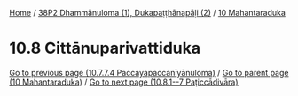 
[Home](/) / [38P2 Dhammānuloma (1), Dukapaṭṭhānapāḷi (2)](../../38P2.md) / [10 Mahantaraduka](../10.md)

# 10.8 Cittānuparivattiduka


[Go to previous page (10.7.7.4 Paccayapaccanīyānuloma)](10.7/10.7.7/10.7.7.4.md) / [Go to parent page (10 Mahantaraduka)](../10.md) / [Go to next page (10.8.1--7 Paṭiccādivāra)](10.8/10.8.1--7.md)


